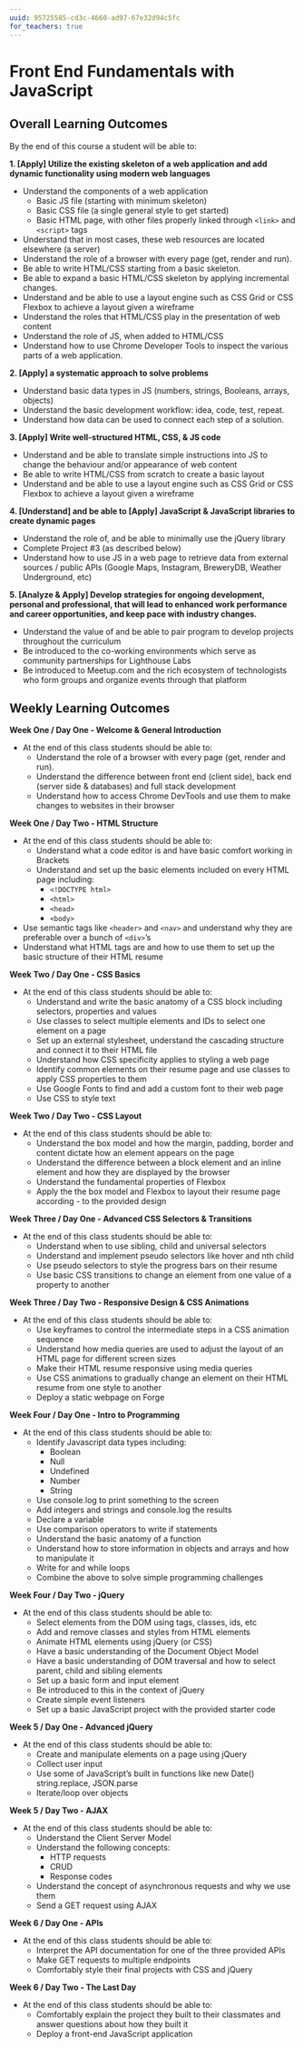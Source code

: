```yaml
---
uuid: 95725585-cd3c-4660-ad97-67e32d94c5fc
for_teachers: true
---
```

# Front End Fundamentals with JavaScript

## Overall Learning Outcomes

By the end of this course a student will be able to:

**1. [Apply] Utilize the existing skeleton of a web application and add dynamic functionality using modern web languages**
  - Understand the components of a web application
    - Basic JS file (starting with minimum skeleton)
    - Basic CSS file (a single general style to get started)
    - Basic HTML page, with other files properly linked through `<link>` and `<script>` tags
  - Understand that in most cases, these web resources are located elsewhere (a server)
  - Understand the role of a browser with every page (get, render and run).
  - Be able to write HTML/CSS starting from a basic skeleton.
  - Be able to expand a basic HTML/CSS skeleton by applying incremental changes.  
  - Understand and be able to use a layout engine such as CSS Grid or CSS Flexbox to achieve a layout given a wireframe
  - Understand the roles that HTML/CSS play in the presentation of web content  
  - Understand the role of JS, when added to HTML/CSS
  - Understand how to use Chrome Developer Tools to inspect the various parts of a web application.

**2.  [Apply] a systematic approach to solve problems**
  - Understand basic data types in JS (numbers, strings, Booleans, arrays, objects)
  - Understand the basic development workflow: idea, code, test, repeat.
  - Understand how data can be used to connect each step of a solution.

**3.  [Apply] Write well-structured HTML, CSS, & JS code**
  - Understand and be able to translate simple instructions into JS to change the behaviour and/or appearance of web content
  - Be able to write HTML/CSS from scratch to create a basic layout
  - Understand and be able to use a layout engine such as CSS Grid or CSS Flexbox to achieve a layout given a wireframe

**4. [Understand] and be able to [Apply] JavaScript & JavaScript libraries to create dynamic pages**
  - Understand the role of, and be able to minimally use the jQuery library
  - Complete Project #3 (as described below)
  - Understand how to use JS in a web page to retrieve data from external sources / public APIs (Google Maps, Instagram, BreweryDB, Weather Underground, etc)

**5.  [Analyze & Apply] Develop strategies for ongoing development, personal and professional, that will lead to enhanced work performance and career opportunities, and keep pace with industry changes.**
  - Understand the value of and be able to pair program to develop projects throughout the curriculum
  - Be introduced to the co-working environments which serve as community partnerships for Lighthouse Labs
  - Be introduced to Meetup.com and the rich ecosystem of technologists who form groups and organize events through that platform

## Weekly Learning Outcomes

**Week One / Day One - Welcome & General Introduction**
  - At the end of this class students should be able to:
    - Understand the role of a browser with every page (get, render and run).
    - Understand the difference between front end (client side), back end (server side & databases) and full stack development
    - Understand how to access Chrome DevTools and use them to make changes to websites in their browser

**Week One / Day Two - HTML Structure**
  - At the end of this class students should be able to:
    - Understand what a code editor is and have basic comfort working in Brackets
    - Understand and set up the basic elements included on every HTML page including:
      - `<!DOCTYPE html>`
      - `<html>`
      - `<head>`
      - `<body>`
  - Use semantic tags like `<header>` and `<nav>` and understand why they are preferable over a bunch of `<div>`’s
  - Understand what HTML tags are and how to use them to set up the basic structure of their HTML resume


**Week Two / Day One - CSS Basics**
  - At the end of this class students should be able to:
    - Understand and write the basic anatomy of a CSS block including selectors, properties and values
    - Use classes to select multiple elements and IDs to select one element on a page
    - Set up an external stylesheet, understand the cascading structure and connect it to their HTML file
    - Understand how CSS specificity applies to styling a web page
    - Identify common elements on their resume page and use classes to apply CSS properties to them
    - Use Google Fonts to find and add a custom font to their web page
    - Use CSS to style text


**Week Two / Day Two - CSS Layout**
  - At the end of this class students should be able to:
    - Understand the box model and how the margin, padding, border and content dictate how an element appears on the page
    - Understand the difference between a block element and an inline element and how they are displayed by the browser
    - Understand the fundamental properties of Flexbox
    - Apply the the box model and Flexbox to layout their resume page according - to the provided design


**Week Three / Day One - Advanced CSS Selectors & Transitions**
  - At the end of this class students should be able to:
    - Understand when to use sibling, child and universal selectors
    - Understand and implement pseudo selectors like hover and nth child
    - Use pseudo selectors to style the progress bars on their resume
    - Use basic CSS transitions to change an element from one value of a property to another

**Week Three / Day Two - Responsive Design & CSS Animations**
  - At the end of this class students should be able to:
    - Use keyframes to control the intermediate steps in a CSS animation  sequence
    - Understand how media queries are used to adjust the layout of an HTML   page for different screen sizes
    - Make their HTML resume responsive using media queries
    - Use CSS animations to gradually change an element on their HTML resume  from one style to another
    - Deploy a static webpage on Forge


**Week Four / Day One - Intro to Programming**
  - At the end of this class students should be able to:
    - Identify Javascript data types including:
      - Boolean
      - Null
      - Undefined
      - Number
      - String
    - Use console.log to print something to the screen
    - Add integers and strings and console.log the results
    - Declare a variable
    - Use comparison operators to write if statements
    - Understand the basic anatomy of a function
    - Understand how to store information in objects and arrays and how to manipulate it
    - Write for and while loops
    - Combine the above to solve simple programming challenges


**Week Four / Day Two - jQuery**
  - At the end of this class students should be able to:
    - Select elements from the DOM using tags, classes, ids, etc
    - Add and remove classes and styles from HTML elements
    - Animate HTML elements using jQuery (or CSS)
    - Have a basic understanding of the Document Object Model
    - Have a basic understanding of DOM traversal and how to select parent,   child and sibling elements
    - Set up a basic form and input element
    - Be introduced to  this in the context of jQuery
    - Create simple event listeners
    - Set up a basic JavaScript project with the provided starter code


**Week 5 / Day One - Advanced jQuery**
  - At the end of this class students should be able to:
    - Create and manipulate elements on a page using jQuery
    - Collect user input
    - Use some of JavaScript’s built in functions like new Date()   string.replace, JSON.parse
    - Iterate/loop over objects

**Week 5 / Day Two - AJAX**
  - At the end of this class students should be able to:
    - Understand the Client Server Model
    - Understand the following concepts:
      - HTTP requests
      - CRUD
      - Response codes
    - Understand the concept of asynchronous requests and why we use them
    - Send a GET request using AJAX


**Week 6 / Day One - APIs**
- At the end of this class students should be able to:
  - Interpret the API documentation for one of the three provided APIs
  - Make GET requests to multiple endpoints
  - Comfortably style their final projects with CSS and jQuery

**Week 6 / Day Two - The Last Day**
  - At the end of this class students should be able to:
    - Comfortably explain the project they built to their classmates and  answer questions about how they built it
    - Deploy a front-end JavaScript application
